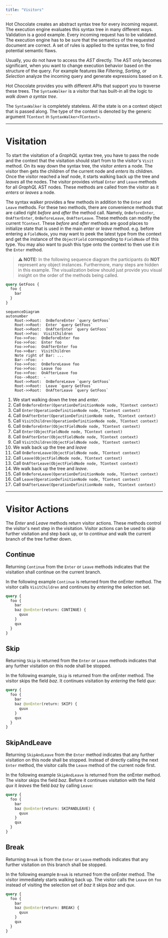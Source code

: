```yaml
---
title: "Visitors"
---
```


Hot Chocolate creates an abstract syntax tree for every incoming request.
The execution engine evaluates this syntax tree in many different ways. Validation is a good example.
Every incoming request has to be validated. The execution engine has to be sure that the semantics of the requested document are correct.
A set of rules is applied to the syntax tree, to find potential semantic flaws.

Usually, you do not have to access the _AST_ directly. The AST only becomes significant, when you want to change execution behavior based on the structure of the query.
For example features like _Filtering_, _Sorting_, or _Selection_ analyze the incoming query and generate expressions based on it.

Hot Chocolate provides you with different APIs that support you to traverse these trees.
The `SyntaxWalker` is a visitor that has built-in all the logic to _walk down a syntax tree_.

The `SyntaxWalker` is completely stateless. All the state is on a context object that is passed along.
The type of the context is denoted by the generic argument `TContext` in `SyntaxWalker<TContext>`.

---

# Visitation

To start the visitation of a _GraphQL_ syntax tree, you have to pass the node and the context that the visitation should start from to the visitor's `Visit` method.
On its way down the syntax tree, the visitor _enters_ a node. The visitor then gets the children of the current node and _enters_ its children.
Once the visitor reached a leaf node, it starts walking back up the tree and _leaves_ all the nodes.
The visitor provides virtual `Enter` and `Leave` methods for all _GraphQL_ AST nodes.
These methods are called from the visitor as it _enters_ or _leaves_ a node.

The syntax walker provides a few methods in addition to the `Enter` and `Leave` methods.
For these two methods, there are convenience methods that are called right _before_ and _after_ the method call.
Namely, `OnBeforeEnter`, `OnAfterEnter`, `OnBeforeLeave`, `OnAfterLeave`.
These methods can modify the current `TContext`.
These _before_ and _after_ methods are good places to initialize state that is used in the main _enter_ or _leave_ method.
e.g. before entering a `FieldNode`, you may want to peek the latest type from the context
and get the instance of the `ObjectField` corresponding to `FieldNode` of this type.
You may also want to push this type onto the context to then use it in the `Enter` method.

> **⚠️ NOTE:** In the following sequence diagram the participants do **NOT** represent any object instances. Furthermore, many steps are hidden in this example. The visualization below should just provide you visual insight on the order of the methods being called.

```graphql
query GetFoos {
  foo {
    bar
  }
}
```

```mermaid
sequenceDiagram
autonumber
    Root->>Root:  OnBeforeEnter `query GetFoos`
    Root->>Root:  Enter `query GetFoos`
    Root->>Root:  OnAfterEnter `query GetFoos`
    Root->>Foo:  VisitChildren
    Foo->>Foo:  OnBeforeEnter foo
    Foo->>Foo:  Enter foo
    Foo->>Foo:  OnAfterEnter foo
    Foo->>Bar:  VisitChildren
    Note right of Bar: ...
    Bar-->Foo:  -
    Foo->>Foo:  OnBeforeLeave foo
    Foo->>Foo:  Leave foo
    Foo->>Foo:  OnAfterLeave foo
    Foo-->Root:  -
    Root->>Root:  OnBeforeLeave `query GetFoos`
    Root->>Root:  Leave `query GetFoos`
    Root->>Root:  OnAfterLeave `query GetFoos`
```

1. We start walking down the tree and _enter_. <br/>
2. Call `OnBeforeEnter(OperationDefinitionNode node, TContext context)`
3. Call `Enter(OperationDefinitionNode node, TContext context)`
4. Call `OnAfterEnter(OperationDefinitionNode node, TContext context)`
5. Call `VisitChildren(OperationDefinitionNode node, TContext context)`
6. Call `OnBeforeEnter(ObjectFieldNode node, TContext context)`
7. Call `Enter(ObjectFieldNode node, TContext context)`
8. Call `OnAfterEnter(ObjectFieldNode node, TContext context)`
9. Call `VisitChildren(ObjectFieldNode node, TContext context)`
10. We walk back up the tree and _leave_
11. Call `OnBeforeLeave(ObjectFieldNode node, TContext context)`
12. Call `Leave(ObjectFieldNode node, TContext context)`
13. Call `OnAfterLeave(ObjectFieldNode node, TContext context)`
14. We walk back up the tree and _leave_.
15. Call `OnBeforeLeave(OperationDefinitionNode node, TContext context)`
16. Call `Leave(OperationDefinitionNode node, TContext context)`
17. Call `OnAfterLeave(OperationDefinitionNode node, TContext context)`

---

# Visitor Actions

The _Enter_ and _Leave_ methods return visitor actions. These methods control the visitor's next step in the visitation.
Visitor actions can be used to _skip_ further visitation and step back up, or to _continue_ and walk the current branch of the tree further down.

## Continue

Returning `Continue` from the `Enter` or `Leave` methods indicates that the visitation shall continue on the current branch.

In the following example `Continue` is returned from the onEnter method. The visitor calls `VisitChildren` and continues by _entering_ the selection set.

```graphql {4}
query {
  foo {
    bar
    baz @onEnter(return: CONTINUE) {
      quux
    }
    qux
  }
}
```

## Skip

Returning `Skip` is returned from the `Enter` or `Leave` methods indicates that any further visitation on this node shall be stopped.

In the following example, `Skip` is returned from the onEnter method.
The visitor skips the field _baz_. It continues visitation by _entering_ the field _qux_:

```graphql {4}
query {
  foo {
    bar
    baz @onEnter(return: SKIP) {
      quux
    }
    qux
  }
}
```

## SkipAndLeave

Returning `SkipAndLeave` from the `Enter` method indicates that any further visitation on this node shall be stopped.
Instead of directly calling the next `Enter` method, the visitor calls the `Leave` method of the current node first.

In the following example `SkipAndLeave` is returned from the onEnter method.
The visitor skips the field _baz_. Before it continues visitation with the field _qux_ it _leaves_ the field _baz_ by calling `Leave`:

```graphql {4}
query {
  foo {
    bar
    baz @onEnter(return: SKIPANDLEAVE) {
      quux
    }
    qux
  }
}
```

## Break

Returning `Break` is from the `Enter` or `Leave` methods indicates that any further visitation on this branch shall be stopped.

In the following example `Break` is returned from the onEnter method. The visitor immediately starts walking back up.
The visitor calls the `Leave` on `foo` instead of visiting the selection set of _baz_ it skips _baz_ and _qux_.

```graphql {4}
query {
  foo {
    bar
    baz @onEnter(return: BREAK) {
      quux
    }
    qux
  }
}
```

<!-- spell-checker:ignore SKIPANDLEAVE -->
